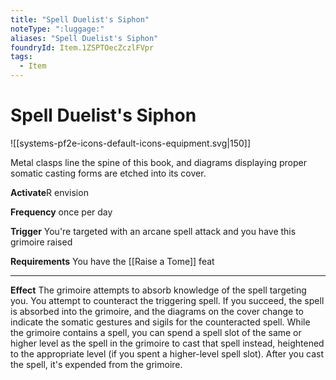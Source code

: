 ```yaml
---
title: "Spell Duelist's Siphon"
noteType: ":luggage:"
aliases: "Spell Duelist's Siphon"
foundryId: Item.1ZSPTOecZczlFVpr
tags:
  - Item
---
```


# Spell Duelist's Siphon
![[systems-pf2e-icons-default-icons-equipment.svg|150]]

Metal clasps line the spine of this book, and diagrams displaying proper somatic casting forms are etched into its cover.

**Activate**R envision

**Frequency** once per day

**Trigger** You're targeted with an arcane spell attack and you have this grimoire raised

**Requirements** You have the [[Raise a Tome]] feat

* * *

**Effect** The grimoire attempts to absorb knowledge of the spell targeting you. You attempt to counteract the triggering spell. If you succeed, the spell is absorbed into the grimoire, and the diagrams on the cover change to indicate the somatic gestures and sigils for the counteracted spell. While the grimoire contains a spell, you can spend a spell slot of the same or higher level as the spell in the grimoire to cast that spell instead, heightened to the appropriate level (if you spent a higher-level spell slot). After you cast the spell, it's expended from the grimoire.
